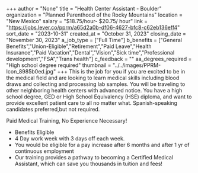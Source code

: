 +++
author = "None"
title = "Health Center Assistant - Boulder"
organization = "Planned Parenthood of the Rocky Mountains"
location = "New Mexico"
salary = "$18.75/hour- $20.75/ hour"
link = "https://jobs.lever.co/pprm/a65d2a0b-df06-4627-bfc8-c62eb136eff4"
sort_date = "2023-10-31"
created_at = "October 31, 2023"
closing_date = "November 30, 2023"
a_job_type = ["Full Time"]
b_benefits = ["General Benefits","Union-Eligible","Retirement","Paid Leave","Health Insurance","Paid Vacation","Dental","Vision","Sick time","Professional development","FSA","Trans health"]
c_feedback = ""
aa_degrees_required = "High school degree required"
thumbnail = "../../images/PPRM-Icon_8985b0ed.jpg"
+++
This is the job for you if you are excited to be in the medical field and are looking to learn medical skills including blood draws and collecting and processing lab samples. You will be traveling to other neighboring health centers with advanced notice. You have a high school degree, GED or High School Equivalency (HSE) diploma, and want to provide excellent patient care to all no matter what. 
Spanish-speaking candidates preferred,but not required. 

Paid Medical Training, No Experience Necessary!
- Benefits Eligible
- 4 Day work week with 3 days off each week.
- You would be eligible for a pay increase after 6 months and after 1 yr of continuous employment
- Our training provides a pathway to becoming a Certified Medical Assistant, which can save you thousands in tuition and fees!